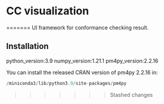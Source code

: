 # CC visualization
=======
UI framework for conformance checking result.

## Installation

python_version:3.9
numpy_version:1.21.1
pm4py_version:2.2.16

You can install the released CRAN version of pm4py 2.2.16 in:
``` r
/miniconda3/lib/python3.9/site-packages/pm4py

```

>>>>>>> Stashed changes
